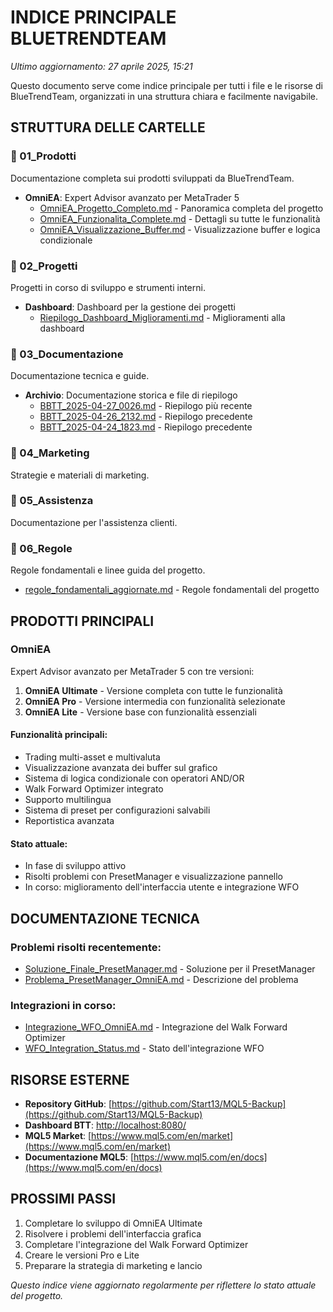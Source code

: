 # INDICE PRINCIPALE BLUETRENDTEAM
*Ultimo aggiornamento: 27 aprile 2025, 15:21*

Questo documento serve come indice principale per tutti i file e le risorse di BlueTrendTeam, organizzati in una struttura chiara e facilmente navigabile.

## STRUTTURA DELLE CARTELLE

### 📁 01_Prodotti
Documentazione completa sui prodotti sviluppati da BlueTrendTeam.

- **OmniEA**: Expert Advisor avanzato per MetaTrader 5
  - [OmniEA_Progetto_Completo.md](../OmniEA_Progetto_Completo.md) - Panoramica completa del progetto
  - [OmniEA_Funzionalita_Complete.md](../OmniEA_Funzionalita_Complete.md) - Dettagli su tutte le funzionalità
  - [OmniEA_Visualizzazione_Buffer.md](../OmniEA_Visualizzazione_Buffer.md) - Visualizzazione buffer e logica condizionale

### 📁 02_Progetti
Progetti in corso di sviluppo e strumenti interni.

- **Dashboard**: Dashboard per la gestione dei progetti
  - [Riepilogo_Dashboard_Miglioramenti.md](../Riepilogo_Dashboard_Miglioramenti.md) - Miglioramenti alla dashboard

### 📁 03_Documentazione
Documentazione tecnica e guide.

- **Archivio**: Documentazione storica e file di riepilogo
  - [BBTT_2025-04-27_0026.md](../BBTT_2025-04-27_0026.md) - Riepilogo più recente
  - [BBTT_2025-04-26_2132.md](../BBTT_2025-04-26_2132.md) - Riepilogo precedente
  - [BBTT_2025-04-24_1823.md](../BBTT_2025-04-24_1823.md) - Riepilogo precedente

### 📁 04_Marketing
Strategie e materiali di marketing.

### 📁 05_Assistenza
Documentazione per l'assistenza clienti.

### 📁 06_Regole
Regole fondamentali e linee guida del progetto.

- [regole_fondamentali_aggiornate.md](../core/regole_fondamentali_aggiornate.md) - Regole fondamentali del progetto

## PRODOTTI PRINCIPALI

### OmniEA
Expert Advisor avanzato per MetaTrader 5 con tre versioni:

1. **OmniEA Ultimate** - Versione completa con tutte le funzionalità
2. **OmniEA Pro** - Versione intermedia con funzionalità selezionate
3. **OmniEA Lite** - Versione base con funzionalità essenziali

#### Funzionalità principali:
- Trading multi-asset e multivaluta
- Visualizzazione avanzata dei buffer sul grafico
- Sistema di logica condizionale con operatori AND/OR
- Walk Forward Optimizer integrato
- Supporto multilingua
- Sistema di preset per configurazioni salvabili
- Reportistica avanzata

#### Stato attuale:
- In fase di sviluppo attivo
- Risolti problemi con PresetManager e visualizzazione pannello
- In corso: miglioramento dell'interfaccia utente e integrazione WFO

## DOCUMENTAZIONE TECNICA

### Problemi risolti recentemente:
- [Soluzione_Finale_PresetManager.md](../Soluzione_Finale_PresetManager.md) - Soluzione per il PresetManager
- [Problema_PresetManager_OmniEA.md](../Problema_PresetManager_OmniEA.md) - Descrizione del problema

### Integrazioni in corso:
- [Integrazione_WFO_OmniEA.md](../Integrazione_WFO_OmniEA.md) - Integrazione del Walk Forward Optimizer
- [WFO_Integration_Status.md](../WFO_Integration_Status.md) - Stato dell'integrazione WFO

## RISORSE ESTERNE

- **Repository GitHub**: [https://github.com/Start13/MQL5-Backup](https://github.com/Start13/MQL5-Backup)
- **Dashboard BTT**: [http://localhost:8080/](http://localhost:8080/)
- **MQL5 Market**: [https://www.mql5.com/en/market](https://www.mql5.com/en/market)
- **Documentazione MQL5**: [https://www.mql5.com/en/docs](https://www.mql5.com/en/docs)

## PROSSIMI PASSI

1. Completare lo sviluppo di OmniEA Ultimate
2. Risolvere i problemi dell'interfaccia grafica
3. Completare l'integrazione del Walk Forward Optimizer
4. Creare le versioni Pro e Lite
5. Preparare la strategia di marketing e lancio

*Questo indice viene aggiornato regolarmente per riflettere lo stato attuale del progetto.*
